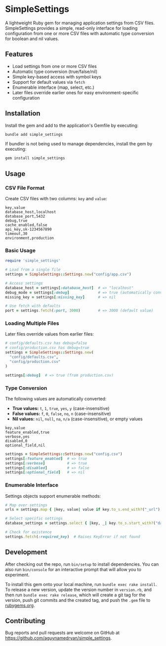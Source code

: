 # SimpleSettings

A lightweight Ruby gem for managing application settings from CSV files. SimpleSettings provides a simple, read-only interface for loading configuration from one or more CSV files with automatic type conversion for boolean and nil values.

## Features

- Load settings from one or more CSV files
- Automatic type conversion (true/false/nil)
- Simple key-based access with symbol keys
- Support for default values via `fetch`
- Enumerable interface (map, select, etc.)
- Later files override earlier ones for easy environment-specific configuration

## Installation

Install the gem and add to the application's Gemfile by executing:

```bash
bundle add simple_settings
```

If bundler is not being used to manage dependencies, install the gem by executing:

```bash
gem install simple_settings
```

## Usage

### CSV File Format

Create CSV files with two columns: `key` and `value`:

```csv
key,value
database_host,localhost
database_port,5432
debug,true
cache_enabled,false
api_key,sk-1234567890
timeout,30
environment,production
```

### Basic Usage

```ruby
require 'simple_settings'

# Load from a single file
settings = SimpleSettings::Settings.new("config/app.csv")

# Access settings
database_host = settings[:database_host]  # => "localhost"
debug_mode = settings[:debug]             # => true (automatically converted)
missing_key = settings[:missing_key]      # => nil

# Use fetch with defaults
port = settings.fetch(:port, 3000)        # => 3000 (default value)
```

### Loading Multiple Files

Later files override values from earlier files:

```ruby
# config/defaults.csv has debug=false
# config/production.csv has debug=true
settings = SimpleSettings::Settings.new(
  "config/defaults.csv",
  "config/production.csv"
)

settings[:debug]  # => true (from production.csv)
```

### Type Conversion

The following values are automatically converted:

- **True values:** `t`, `1`, `true`, `yes`, `y` (case-insensitive)
- **False values:** `f`, `0`, `false`, `no`, `n` (case-insensitive)
- **Nil values:** `nil`, `null`, `na`, `n/a` (case-insensitive), or empty values

```csv
key,value
feature_enabled,true
verbose,yes
disabled,0
optional_field,nil
```

```ruby
settings = SimpleSettings::Settings.new("config.csv")
settings[:feature_enabled]  # => true
settings[:verbose]          # => true
settings[:disabled]         # => false
settings[:optional_field]   # => nil
```

### Enumerable Interface

Settings objects support enumerable methods:

```ruby
# Map over settings
urls = settings.map { |key, value| value if key.to_s.end_with?("_url") }.compact

# Select specific settings
database_settings = settings.select { |key, _| key.to_s.start_with?("database_") }

# Check for existence
settings.fetch(:required_key)  # Raises KeyError if not found
```

## Development

After checking out the repo, run `bin/setup` to install dependencies. You can also run `bin/console` for an interactive prompt that will allow you to experiment.

To install this gem onto your local machine, run `bundle exec rake install`. To release a new version, update the version number in `version.rb`, and then run `bundle exec rake release`, which will create a git tag for the version, push git commits and the created tag, and push the `.gem` file to [rubygems.org](https://rubygems.org).

## Contributing

Bug reports and pull requests are welcome on GitHub at https://github.com/aguynamedryan/simple_settings.
